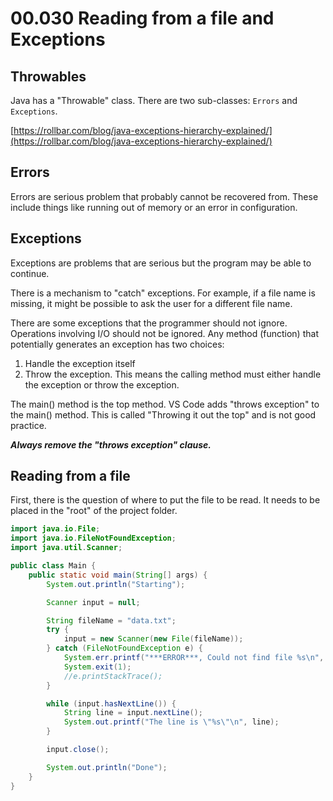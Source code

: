 # 00.030 Reading from a file and Exceptions

## Throwables

Java has a "Throwable" class.  There are two sub-classes: `Errors` and `Exceptions`.

[https://rollbar.com/blog/java-exceptions-hierarchy-explained/](https://rollbar.com/blog/java-exceptions-hierarchy-explained/)

## Errors

Errors are serious problem that probably cannot be recovered from.  These include things like running out of memory or an error in configuration.

## Exceptions

Exceptions are problems that are serious but the program may be able to continue.

There is a mechanism to "catch" exceptions.  For example, if a file name is missing, it might be possible to ask the user for a different file name.


There are some exceptions that the programmer should not ignore.  Operations involving I/O should not be ignored.  Any method (function) that potentially generates an exception has two choices:

1. Handle the exception itself
2. Throw the exception.  This means the calling method must either handle the exception or throw the exception.

The main() method is the top method.  VS Code adds "throws exception" to the main() method.  This is called "Throwing it out the top" and is not good practice.

***Always remove the "throws exception" clause.***  

## Reading from a file

First, there is the question of where to put the file to be read.  It needs to be placed in the "root" of the project folder.  

```java
import java.io.File;
import java.io.FileNotFoundException;
import java.util.Scanner;

public class Main {
    public static void main(String[] args) {
        System.out.println("Starting");

        Scanner input = null;

        String fileName = "data.txt";
        try {
            input = new Scanner(new File(fileName));
        } catch (FileNotFoundException e) {
            System.err.printf("***ERROR***, Could not find file %s\n", fileName);
            System.exit(1);
            //e.printStackTrace();
        }

        while (input.hasNextLine()) {
            String line = input.nextLine();
            System.out.printf("The line is \"%s\"\n", line);
        }

        input.close();

        System.out.println("Done");
    }
}
```
